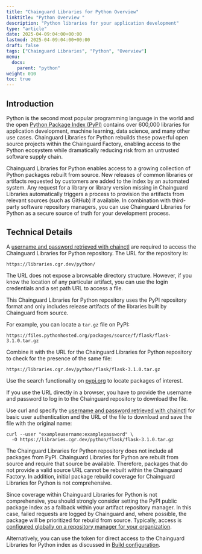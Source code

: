```yaml
---
title: "Chainguard Libraries for Python Overview"
linktitle: "Python Overview "
description: "Python libraries for your application development"
type: "article"
date: 2025-04-09:04:00+00:00
lastmod: 2025-04-09:04:00+00:00
draft: false
tags: ["Chainguard Libraries", "Python", "Overview"]
menu:
  docs:
    parent: "python"
weight: 010
toc: true
---
```


## Introduction

Python is the second most popular programming language in the world and the open [Python Package Index (PyPI)](https://pypi.org/) contains over 600,000 libraries for application development, machine learning, data science, and many other use cases. Chainguard Libraries for Python rebuilds these powerful open source projects within the Chainguard Factory, enabling access to the Python ecosystem while dramatically reducing risk from an untrusted software supply chain.

Chainguard Libraries for Python enables access to a growing collection of Python packages rebuilt from source. New releases of common libraries or artifacts requested by customers are added to the index by an automated system. Any request for a library or library version missing in Chainguard Libraries automatically triggers a process to provision the artifacts from relevant sources (such as GitHub) if available. In combination with third-party software repository managers, you can use Chainguard Libraries for Python as a secure source of truth for your development process.

## Technical Details

A [username and password retrieved with
chainctl](/chainguard/libraries/access/) are required to access the Chainguard
Libraries for Python repository. The URL for the repository is:

```
https://libraries.cgr.dev/python/
```

The URL does not expose a browsable directory structure. However, if you know the location of any particular artifact, you can use the login credentials and a set path URL to access a file.

This Chainguard Libraries for Python repository uses the PyPI repository format and only includes release artifacts of the libraries built by Chainguard from source. 

For example, you can locate a `tar.gz` file on PyPI:

```
https://files.pythonhosted.org/packages/source/f/flask/flask-3.1.0.tar.gz
```

Combine it with the URL for the Chainguard Libraries for Python repository to check for the presence of the same file:

```
https://libraries.cgr.dev/python/flask/flask-3.1.0.tar.gz
```

Use the search functionality on [pypi.org](https://pypi.org/) to locate packages of interest.

If you use the URL directly in a browser, you have to provide the username and
password to log in to the Chainguard repository to download the file.

Use curl and specify the [username and password retrieved with
chainctl](/chainguard/libraries/access/) for basic user authentication and the
URL of the file to download and save the file with the original name:

```
curl --user "exampleusername:examplepassword" \
  -O https://libraries.cgr.dev/python/flask/flask-3.1.0.tar.gz
```

The Chainguard Libraries for Python repository does not include all packages from PyPI. Chainguard Libraries for Python are rebuilt from source and require that source be available. Therefore, packages that do not provide a valid source URL cannot be rebuilt within the Chainguard Factory. In addition, initial package rebuild coverage for Chainguard Libraries for Python is not comprehensive. 

Since coverage within Chainguard Libraries for Python is not comprehensive, you should strongly consider setting the PyPI public package index as a fallback within your artifact repository manager. In this case, failed requests are logged by Chainguard and, where possible, the package will be prioritized for rebuild from source. Typically, access is [configured globally on a repository manager for your organization](/chainguard/libraries/python/global-configuration/).

Alternatively, you can use the token for direct access to the Chainguard Libraries for Python index as discussed in [Build configuration](/chainguard/libraries/python/build-configuration/).
